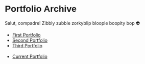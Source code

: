   <h1 style="font-family: 'Montserrat', sans-serif;">Portfolio Archive</h1>
  <p>Salut, compadre! Zibbly zubble zorkyblip bloople boopity bop 👽</p>
  <ul>
      <li><a href="1/index.html">First Portfolio</a></li>
      <li><a href="2/index.html">Second Portfolio</a></li>
      <li><a href="3/index.html">Third Portfolio</a></li>
      <br>
      <li><a href="https://arpy8.github.io/">Current Portfolio</a></li>
  </ul>
